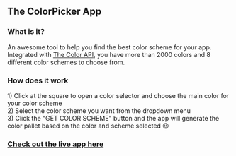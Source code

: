  <h2>The ColorPicker App</h2>
          <h3>What is it?</h3>
          <p>An awesome tool to help you find the best color scheme for your app. Integrated with <a href="https://www.thecolorapi.com/">The Color API</a>, you have more than 2000 colors and 8 different color schemes to choose from.</p>
          <h3>How does it work</h3>
          <p>
          1) Click at the square to open a color selector and choose the main color for your color scheme <br />
          2) Select the color scheme you want from the dropdown menu<br />
          3) Click the "GET COLOR SCHEME" button and the app will generate the color pallet based on the color and scheme selected 😉<br />
          </p>
          <h3><a href="https://thecolorpickerapp-rq.netlify.app/">Check out the live app here</a></h3>
